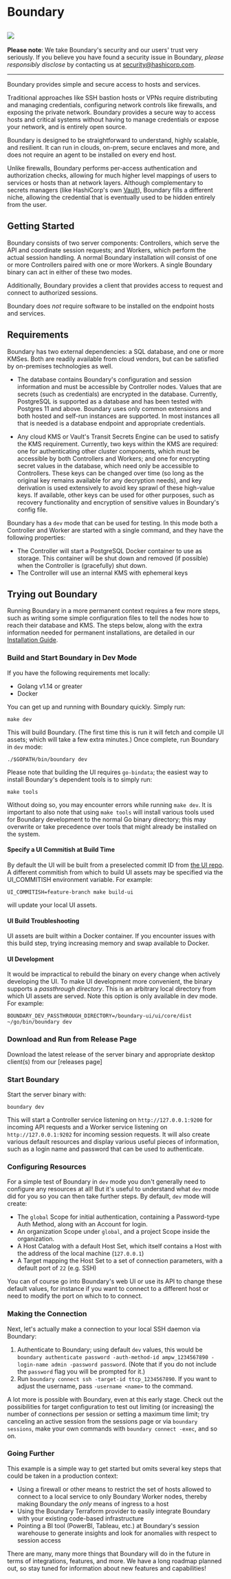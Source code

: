 # Boundary
![](boundary.png)
----

**Please note**: We take Boundary's security and our users' trust very
seriously. If you believe you have found a security issue in Boundary,
_please responsibly disclose_ by contacting us at
[security@hashicorp.com](mailto:security@hashicorp.com).

----

Boundary provides simple and secure access to hosts and services.

Traditional approaches like SSH bastion hosts or VPNs require distributing and managing 
credentials, configuring network controls like firewalls, and exposing the private 
network. Boundary provides a secure way to access hosts and critical systems without 
having to manage credentials or expose your network, and is entirely open source.

Boundary is designed to be straightforward to understand, highly scalable, and 
resilient. It can run in clouds, on-prem, secure enclaves and more, and does not require
an agent to be installed on every end host.

Unlike firewalls, Boundary performs per-access authentication and
authorization checks, allowing for much higher level mappings of users to
services or hosts than at network layers. Although complementary to secrets
managers (like HashiCorp's own [Vault](https://www.vaultproject.io/)),
Boundary fills a different niche, allowing the credential that is eventually
used to be hidden entirely from the user.

Getting Started
-------------------------------

Boundary consists of two server components: Controllers, which serve the API
and coordinate session requests; and Workers, which perform the actual session
handling. A normal Boundary installation will consist of one or more
Controllers paired with one or more Workers. A single Boundary binary can act
in either of these two modes.

Additionally, Boundary provides a client that provides access to request and
connect to authorized sessions.

Boundary does _not_ require software to be installed on the endpoint hosts
and services.

## Requirements

Boundary has two external dependencies: a SQL database, and one or more
KMSes.  Both are readily available from cloud vendors, but can be satisfied by
on-premises technologies as well.

* The database contains Boundary's configuration and session information and
  must be accessible by Controller nodes. Values that are secrets (such as
  credentials) are encrypted in the database. Currently, PostgreSQL is supported
  as a database and has been tested with Postgres 11 and above. Boundary uses
  only common extensions and both hosted and self-run instances are supported.
  In most instances all that is needed is a database endpoint and appropriate
  credentials.

* Any cloud KMS or Vault's Transit Secrets Engine can be used to satisfy the KMS
  requirement. Currently, two keys within the KMS are required: one for
  authenticating other cluster components, which must be accessible by both
  Controllers and Workers; and one for encrypting secret values in the database,
  which need only be accessible to Controllers. These keys can be changed over
  time (so long as the original key remains available for any decryption needs),
  and key derivation is used extensively to avoid key sprawl of these high-value
  keys. If available, other keys can be used for other purposes, such as
  recovery functionality and encryption of sensitive values in Boundary's config
  file.

Boundary has a `dev` mode that can be used for testing. In this mode both a
Controller and Worker are started with a single command, and they have the
following properties:

* The Controller will start a PostgreSQL Docker container to use as storage.
  This container will be shut down and removed (if possible) when the
  Controller is (gracefully) shut down.
* The Controller will use an internal KMS with ephemeral keys

## Trying out Boundary

Running Boundary in a more permanent context requires a few more steps, such
as writing some simple configuration files to tell the nodes how to reach their
database and KMS. The steps below, along with the extra information needed
for permanent installations, are detailed in our [Installation Guide](https://www.boundaryproject.io/docs/installing).

### Build and Start Boundary in Dev Mode

If you have the following requirements met locally:
- Golang v1.14 or greater
- Docker

You can get up and running with Boundary quickly. Simply run:

  ```make dev```

This will build Boundary. (The first time this is run it will fetch and compile
UI assets; which will take a few extra minutes.) Once complete, run Boundary in
`dev` mode:

  ```./$GOPATH/bin/boundary dev```

Please note that building the UI requires `go-bindata`; the easiest way to install
Boundary's dependent tools is to simply run:

  ```make tools```

Without doing so, you may encounter errors while running `make dev`. It is important
to also note that using `make tools` will install various tools used for Boundary
development to the normal Go binary directory; this may overwrite or take precedence
over tools that might already be installed on the system.

#### Specify a UI Commitish at Build Time

By default the UI will be built from a preselected commit ID from [the UI
repo](https://github.com/hashicorp/boundary-ui). A different commitish from
which to build UI assets may be specified via the UI_COMMITISH environment
variable. For example:

  ```UI_COMMITISH=feature-branch make build-ui```

will update your local UI assets.

#### UI Build Troubleshooting

UI assets are built within a Docker container.  If you encounter issues with
this build step, trying increasing memory and swap available to Docker.

#### UI Development

It would be impractical to rebuild the binary on every change when actively
developing the UI. To make UI development more convenient, the binary supports a
_passthrough directory_. This is an arbitrary local directory from which UI
assets are served. Note this option is only available in dev mode. For example:

  ```BOUNDARY_DEV_PASSTHROUGH_DIRECTORY=/boundary-ui/ui/core/dist ~/go/bin/boundary dev```

### Download and Run from Release Page

Download the latest release of the server binary and appropriate desktop
client(s) from our [releases page]

### Start Boundary

Start the server binary with:

  ```boundary dev```

This will start a Controller service listening on `http://127.0.0.1:9200` for
incoming API requests and a Worker service listening on `http://127.0.0.1:9202`
for incoming session requests. It will also create various default resources and
display various useful pieces of information, such as a login name and password
that can be used to authenticate.

### Configuring Resources

For a simple test of Boundary in `dev` mode you don't generally need to
configure any resources at all! But it's useful to understand what `dev` mode
did for you so you can then take further steps. By default, `dev` mode will
create:

* The `global` Scope for initial authentication, containing a Password-type
  Auth Method, along with an Account for login.
* An organization Scope under `global`, and a project Scope inside the
  organization.
* A Host Catalog with a default Host Set, which itself contains a Host with the
  address of the local machine (`127.0.0.1`)
* A Target mapping the Host Set to a set of connection parameters, with a
  default port of `22` (e.g. SSH)

You can of course go into Boundary's web UI or use its API to change these
default values, for instance if you want to connect to a different host or need
to modify the port on which to to connect.

### Making the Connection

Next, let's actually make a connection to your local SSH daemon via Boundary:

1. Authenticate to Boundary; using default `dev` values, this would be `boundary
   authenticate password -auth-method-id ampw_1234567890 -login-name admin
   -password password`. (Note that if you do not include the `password` flag you
   will be prompted for it.)
2. Run `boundary connect ssh -target-id ttcp_1234567890`. If you want to adjust
   the username, pass `-username <name>` to the command.

A lot more is possible with Boundary, even at this early stage. Check out the
possibilities for target configuration to test out limiting (or increasing) the
number of connections per session or setting a maximum time limit; try canceling
an active session from the sessions page or via `boundary sessions`, make your
own commands with `boundary connect -exec`, and so on.

### Going Further

This example is a simple way to get started but omits several key steps that
could be taken in a production context:

* Using a firewall or other means to restrict the set of hosts allowed to
  connect to a local service to only Boundary Worker nodes, thereby making
  Boundary the _only_ means of ingress to a host
* Using the Boundary Terraform provider to easily integrate Boundary with your
  existing code-based infrastructure
* Pointing a BI tool (PowerBI, Tableau, etc.) at Boundary's session warehouse to
  generate insights and look for anomalies with respect to session access

There are many, many more things that Boundary will do in the future in terms of
integrations, features, and more. We have a long roadmap planned out, so stay
tuned for information about new features and capabilities!
